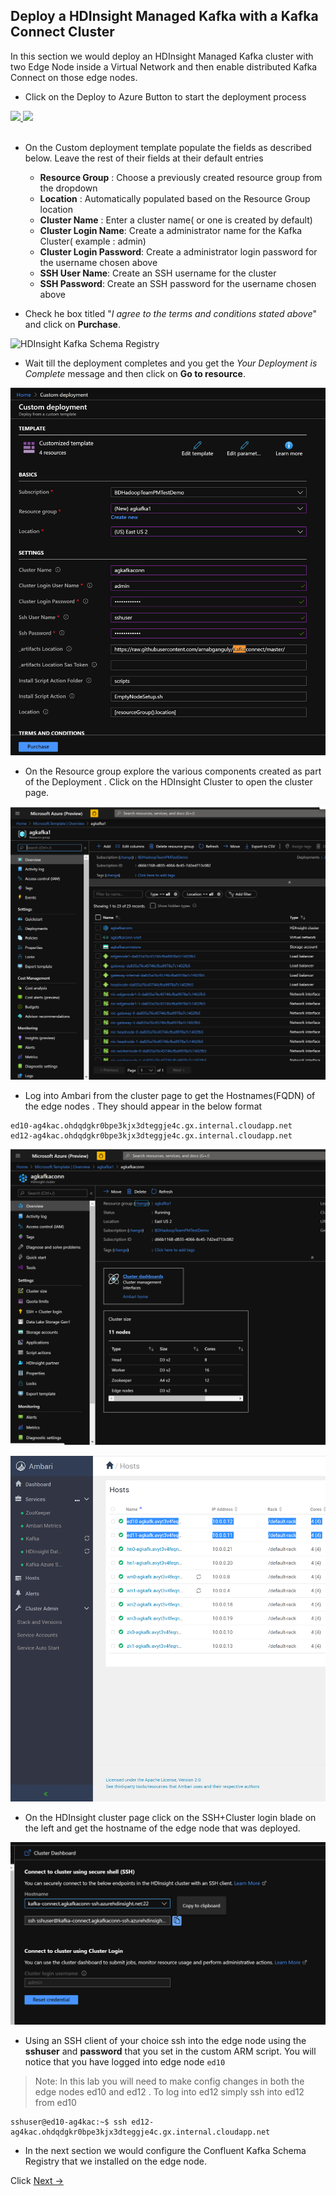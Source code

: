 ## Deploy a HDInsight Managed Kafka with a Kafka Connect Cluster 

In this section we would deploy an HDInsight Managed Kafka  cluster with two Edge Node inside a Virtual Network and then enable distributed Kafka Connect on those edge nodes.  

- Click on the Deploy to Azure Button to start the deployment process

<a href="https://portal.azure.com/#create/Microsoft.Template/uri/https%3A%2F%2Fraw.githubusercontent.com%2Farnabganguly%2FKafkaconnect%2Fmaster%2Fazuredeploy.json" target="_blank">
    <img src="http://azuredeploy.net/deploybutton.png"/>
</a><a href="http://armviz.io/#/?load=https://raw.githubusercontent.com/arnabganguly/Kafkaconnect/master/azuredeploy.json" target="_blank">
  <img src="http://armviz.io/visualizebutton.png"/>
</a>

</br>
</br>

 - On the Custom deployment template populate the fields as described below. Leave the rest of their fields at their default entries
    -  **Resource Group** : Choose a previously created resource group from the dropdown
    - **Location** : Automatically populated based on the Resource Group location 
    - **Cluster Name** : Enter a cluster name( or one is created by default)
    - **Cluster Login Name**: Create a administrator name for the Kafka Cluster( example : admin) 
    - **Cluster Login Password**: Create a administrator login password for the username chosen above
    - **SSH User Name**: Create an SSH username for the cluster
    - **SSH Password**: Create an SSH password for the username chosen above

- Check he box titled "*I agree to the terms and conditions stated above*" and click on **Purchase**. 
    
![HDInsight Kafka Schema Registry]()

- Wait till the deployment completes and you get the *Your Deployment is Complete* message and then click on  **Go to resource**.

![HDInsight Kafka Schema Registry](https://github.com/arnabganguly/Kafkaconnect/blob/master/images/pic3.png)



- On the Resource group explore the various components created as part of the Deployment . Click on the HDInsight Cluster to open the cluster page. 

![HDInsight Kafka Schema Registry](https://github.com/arnabganguly/Kafkaconnect/blob/master/images/pic5.png)

- Log into Ambari from the cluster page to get the Hostnames(FQDN) of the edge nodes . They should appear in the below format 

```
ed10-ag4kac.ohdqdgkr0bpe3kjx3dteggje4c.gx.internal.cloudapp.net
ed12-ag4kac.ohdqdgkr0bpe3kjx3dteggje4c.gx.internal.cloudapp.net
```

![HDInsight Kafka Schema Registry](https://github.com/arnabganguly/Kafkaconnect/blob/master/images/pic6.png)


![HDInsight Kafka Schema Registry](https://github.com/arnabganguly/Kafkaconnect/blob/master/images/pic7.png)


- On the HDInsight cluster page click on the SSH+Cluster login blade on the left and get the hostname of the edge node that was deployed. 

![HDInsight Kafka Schema Registry](https://github.com/arnabganguly/Kafkaconnect/blob/master/images/pic10.png)


- Using an SSH client of your choice ssh into the edge node using the **sshuser** and **password** that you set in the custom ARM script. You will notice that you have logged into edge node ``ed10``

> Note:  In this lab you will need to make config changes in both the edge nodes ed10 and ed12 . To log into ed12 simply ssh into ed12 from ed10 

```
sshuser@ed10-ag4kac:~$ ssh ed12-ag4kac.ohdqdgkr0bpe3kjx3dteggje4c.gx.internal.cloudapp.net
```


- In the next section we would configure the Confluent Kafka Schema Registry that we installed on the edge node.  

Click  [Next ->](https://github.com/arnabganguly/Kafkaconnect/blob/master/ConfigureKafkaConnectdistributed1.md)  
<!--stackedit_data:
eyJoaXN0b3J5IjpbLTIwNDQwMjQwMTVdfQ==
-->
